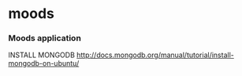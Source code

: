 # moods
### Moods application


INSTALL MONGODB
http://docs.mongodb.org/manual/tutorial/install-mongodb-on-ubuntu/